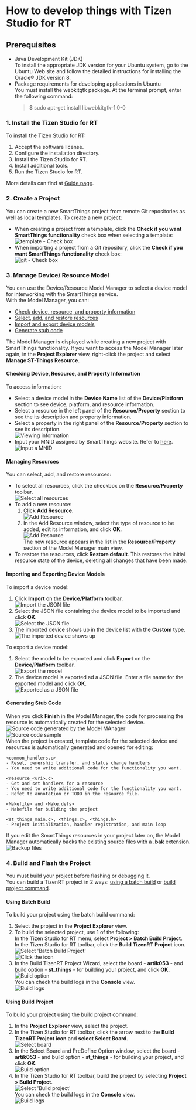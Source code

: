 # How to develop things with Tizen Studio for RT

## Prerequisites
- Java Development Kit (JDK)  
To install the appropriate JDK version for your Ubuntu system, go to the Ubuntu Web site and follow the detailed instructions for installing the Oracle® JDK version 8.  
- Package requirements for developing applications in Ubuntu  
You must install the webkitgtk package. At the terminal prompt, enter the following command:  
	>$ sudo apt-get install libwebkitgtk-1.0-0

### 1. Install the Tizen Studio for RT
To install the Tizen Studio for RT:  
1. Accept the software license.  
2. Configure the installation directory.  
3. Install the Tizen Studio for RT.  
4. Install additional tools.  
5. Run the Tizen Studio for RT.  

More details can find at [Guide page](https://developer.tizen.org/development/tizen-studio/rt-ide/installing-tizen-studio-rt).
 
### 2. Create a Project
You can create a new SmartThings project from remote Git repositories as well as local templates. To create a new project:  
- When creating a project from a template, click the **Check if you want SmartThings functionality** check box when selecting a template:  
![template - Check box](media/rt_smartthings_template.png)  
- When importing a project from a Git repository, click the **Check if you want SmartThings functionality** check box:  
![git - Check box](media/rt_smartthings_git.png)

### 3. Manage Device/ Resource Model
You can use the Device/Resource Model Manager to select a device model for interworking with the SmartThings service.  
With the Model Manager, you can:  
- [Check device, resource, and property information](#checking-device-resource-and-property-information)  
- [Select, add, and restore resources](#managing-resources)  
- [Import and export device models](#importing-and-exporting-device-models)  
- [Generate stub code](#generating-stub-code)  

The Model Manager is displayed while creating a new project with SmartThings functionality. If you want to access the Model Manager later again, in the **Project Explorer** view, right-click the project and select **Manage ST-Things Resource**.

#### **Checking Device, Resource, and Property Information**
To access information:  
- Select a device model in the **Device Name** list of the **Device/Platform** section to see device, platform, and resource information.  
- Select a resource in the left panel of the **Resource/Property** section to see the its description and property information.  
- Select a property in the right panel of the **Resource/Property** section to see its description.  
![Viewing information](media/rt_model_select_property.png)  
- Input your MNID assigned by SmartThings website. Refer to [here](HowToDevelopThingsUsingSmartThingsThingsSDK.md#2-to-use-samsung-cloud).  
![Input a MNID](media/rt_model_input_mnid.png)

#### **Managing Resources**
You can select, add, and restore resources:  
- To select all resources, click the checkbox on the **Resource/Property** toolbar.  
![Select all resources](media/rt_model_select_all.png)  
- To add a new resource:  
   1. Click **Add Resource**.  
   ![Add Resource](media/rt_model_add_resource.png)  
   2. In the Add Resource window, select the type of resource to be added, edit its information, and click **OK**.  
   ![Add Resource](media/rt_model_add_resource_window.png)  
   The new resource appears in the list in the **Resource/Property** section of the Model Manager main view.  
- To restore the resources, click **Restore default**. This restores the initial resource state of the device, deleting all changes that have been made.

#### **Importing and Exporting Device Models**
To import a device model:  
1. Click **Import** on the **Device/Platform** toolbar.  
![Import the JSON file](media/rt_model_import_model.png)  
2. Select the JSON file containing the device model to be imported and click **OK**.  
![Select the JSON file](media/rt_model_import_model_window.png)  
3. The imported device shows up in the device list with the **Custom** type.  
![The imported device shows up](media/rt_model_import_model_finished.png)  

To export a device model:  
1. Select the model to be exported and click **Export** on the **Device/Platform** toolbar.  
![Export the model](media/rt_model_export_model.png)  
2. The device model is exported ad a JSON file. Enter a file name for the exported model and click **OK**.  
![Exported as a JSON file](media/rt_model_export_model_window.png)

#### **Generating Stub Code**
When you click **Finish** in the Model Manager, the code for processing the resource is automatically created for the selected device.  
![Source code generated by the Model MAnager](media/rt_model_export_model_window.png)  
![Source code sample](media/rt_model_code_opened.png)  
When the project is created, template code for the selected device and resources is automatically generated and opened for editing:  
```
<common_handlers.c>
- Reset, ownership transfer, and status change handlers
- You need to write additional code for the functionality you want.

<resource_<uri>.c>
- Get and set handlers for a resource
- You need to write additional code for the functionality you want.
- Refet to annotation or TODO in the resource file.

<Makefile> and <Make.defs>
- Makefile for building the project

<st_things_main.c>, <things.c>, <things.h>
- Project initialization, handler registration, and main loop
```
If you edit the SmartThings resources in your project later on, the Model Manager automatically backs the existing source files with a **.bak** extension.  
![Backup files](media/rt_model_manage_backups.png)

### 4. Build and Flash the Project
You must build your project before flashing or debugging it.  
You can build a TizenRT project in 2 ways: [using a batch build](#Using-Batch-Build) or [build project command](#Using-Build-Project).

#### Using Batch Build
To build your project using the batch build command:  
1. Select the project in the **Project Explorer** view.  
2. To build the selected project, use 1 of the following:  
In the Tizen Studio for RT menu, select **Project > Batch Build Project**.  
In the Tizen Studio for RT toolbar, click the **Build TizenRT Project** icon.  
![Select 'Batch Build Project'](media/rt_build_smartthings.png)  
![Click the icon](media/rt_build_smartthings_menu.png)  
3. In the Build TizenRT Project Wizard, select the board - **artik053** - and build option - **st_things** - for building your project, and click **OK**.  
![Build option](media/rt_build_option_smartthings.png)  
You can check the build logs in the **Console** view.  
![Build logs](media/rt_build_logs_smartthings.png)  

#### Using Build Project
To build your project using the build project command:  
1. In the **Project Explorer** view, select the project.  
2. In the Tizen Studio for RT toolbar, click the arrow next to the **Build TizenRT Project icon** and **select Select Board**.  
![Select board](media/rt_build_dropdown_menu.png)  
3. In the Select Board and PreDefine Option window, select the board - **artik053** - and build option - **st_things** - for building your project, and click **OK**.  
![Build option](media/rt_build_option_smartthings.png)  
4. In the Tizen Studio for RT toolbar, build the project by selecting **Project > Build Project**.  
![Select 'Build project'](media/rt_build_build_project.png)  
You can check the build logs in the **Console** view.  
![Build logs](media/rt_build_logs_smartthings.png)  


